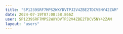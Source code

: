 ```yaml
---
title: "SP1239SRF7MPS2WXYDVTPJ2V4ZBE2TDCV5NY42ZAM"
date: 2024-07-19T07:08:58.866Z
user: SP1239SRF7MPS2WXYDVTPJ2V4ZBE2TDCV5NY42ZAM
layout: "users"
---
```

    